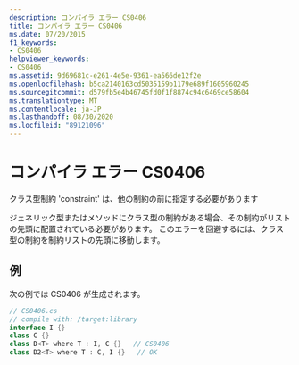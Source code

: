 ```yaml
---
description: コンパイラ エラー CS0406
title: コンパイラ エラー CS0406
ms.date: 07/20/2015
f1_keywords:
- CS0406
helpviewer_keywords:
- CS0406
ms.assetid: 9d69681c-e261-4e5e-9361-ea566de12f2e
ms.openlocfilehash: b5ca2140163cd5035159b1179e689f1605960245
ms.sourcegitcommit: d579fb5e4b46745fd0f1f8874c94c6469ce58604
ms.translationtype: MT
ms.contentlocale: ja-JP
ms.lasthandoff: 08/30/2020
ms.locfileid: "89121096"
---
```

# <a name="compiler-error-cs0406"></a>コンパイラ エラー CS0406
クラス型制約 'constraint' は、他の制約の前に指定する必要があります  
  
 ジェネリック型またはメソッドにクラス型の制約がある場合、その制約がリストの先頭に配置されている必要があります。 このエラーを回避するには、クラス型の制約を制約リストの先頭に移動します。  
  
## <a name="example"></a>例  
 次の例では CS0406 が生成されます。  
  
```csharp  
// CS0406.cs  
// compile with: /target:library  
interface I {}  
class C {}  
class D<T> where T : I, C {}   // CS0406  
class D2<T> where T : C, I {}   // OK  
```
